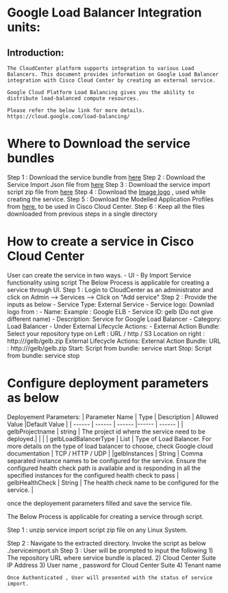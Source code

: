# Google Load Balancer Integration units:
## Introduction:
    The CloudCenter platform supports integration to various Load Balancers. This document provides information on Google Load Balancer integration with Cisco Cloud Center by creating an external service.
    
    Google Cloud Platform Load Balancing gives you the ability to distribute load-balanced compute resources.
    
    Please refer the below link for more details.
    https://cloud.google.com/load-balancing/
	
# Where to Download the service bundles
   Step 1 : Download the service bundle from [here](
https://github.com/datacenter/cloudcentersuite/blob/master/Content/Networking/loadbalancers/F5/WorkloadManager/bundle/f5lb_v3.zip)
   Step 2 : Download the Service Import Json file from [here](
https://github.com/datacenter/cloudcentersuite/tree/master/Content/)
   Step 3 : Download the service import script zip file from [here]()
   Step 4 : Download the [Image logo]() , used while creating the service.
   Step 5 : Download the Modelled Application Profiles from [here](), to be used in Cisco Cloud Center.
   Step 6 : Keep all the files downloaded from previous steps in a single directory 

# How to create a service in Cisco Cloud Center
   User can create the service in two ways.
    - UI
    - By Import Service functionality using script
   The Below Process is applicable for creating a service through UI.
   Step 1 : Login to CloudCenter as an administrator and click on Admin 
            --> Services 
            --> Click on "Add service"
    Step 2 : Provide the inputs as below
        - Service Type: External Service
        - Service logo: Downlad logo from : <location of logo path>
       -  Name: <Your ELB Name> Example : Google ELB 
       -  Service ID: gelb (Do not give different name)
        - Description: Service for Google Load Balancer
       -  Category: Load Balancer
       -  Under External Lifecycle Actions:
       -  External Action Bundle:  
        Select your repository type  on Left : URL / http / S3
        Location on right  : http://<Your IP>/gelb/gelb.zip
        External Lifecycle Actions:
        External Action Bundle: 
        URL : http://<Your IP>/gelb/gelb.zip
        Start:
            Script from bundle: service start
        Stop:
            Script from bundle: service stop
# Configure deployment parameters as below
Deployement Parameters:
| Parameter Name	| Type	 | Description | Allowed Value |Default Value |
| ------ | ------ | ------ |------ | ------ |
| gelbProjectname | string | The project id where the service need to be deployed.| <samplename> |  |
| gelbLoadBalancerType |	List |	Type of Load Balancer. For more details on the type of load balancer to choose, check Google cloud documentation | TCP / HTTP / UDP | 
|gelbInstances | String | Comma separated instance names to be configured for the service. Ensure the configured health check path is  available and is responding in all the specified instances for the configured health check to pass
| gelbHealthCheck |	String |	The health check name to be configured for the service. | 

once the deployement parameters filled and save the service file.

The Below Process is applicable for creating a service through script.

Step 1 : unzip  service import script zip file on any Linux System.

Step 2 : Navigate to the extracted directory. Invoke the script as below 
            ./serviceimport.sh
Step 3 : User will be prompted to input the following 
        1) The repository URL where service bundle is placed.
        2) Cloud Center Suite IP Address
        3) User name , password for Cloud Center Suite
        4) Tenant name
        
    Once Authenticated , User will presented with the status of service import.    




 
 
